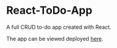 # React-ToDo-App

A full CRUD to-do app created with React.

The app can be viewed deployed [here](https://dothistasktracker.netlify.app/).